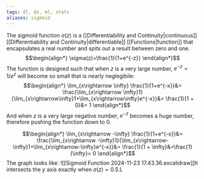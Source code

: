 ```yaml
---
tags: dl, ds, ml, stats
aliases: sigmoid
---
```

The sigmoid function $\sigma(z)$ is a  [[Differentiability and Continuity|continuous]] [[Differentiability and Continuity|differentiable]] [[Functions|function]] that encapsulates a real number and spits out a result between zero and one. 
$$\begin{align*}
\sigma(z)=\frac{1}{1+e^{-z}}
\end{align*}$$
The function is designed such that when $z$ is a very large number, $e^{-z}=1/e^{z}$ will become so small that is nearly neglegibile:
$$\begin{align*}
\lim_{x\rightarrow \infty} \frac{1}{1+e^{-x}}&= \frac{\lim_{x\rightarrow \infty}1}{\lim_{x\rightarrow\infty}1+\lim_{x\rightarrow\infty}e^{-x}}&= \frac{1}{1 + 0}&= 1
\end{align*}$$
And when $z$ is a very large negative number, $e^{-z}$ becomes a huge number, therefore pushing the function down to $0$.

$$\begin{align*}
\lim_{x\rightarrow -\infty} \frac{1}{1+e^{-x}}&= \frac{\lim_{x\rightarrow -\infty}1}{\lim_{x\rightarrow-\infty}1+\lim_{x\rightarrow-\infty}e^{-x}}&= \frac{1}{1 + \infty}&=\frac{1}{\infty}= 0
\end{align*}$$
The graph looks like:
![[Sigmoid Function 2024-11-23 17.43.36.excalidraw]]It intersects the $y$ axis exactly when $\sigma(z)=0.5$.L